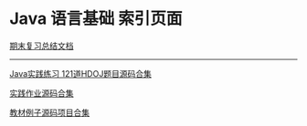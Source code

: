 #  Java 语言基础 索引页面

[期末复习总结文档](./JavaFinalReview.md)

------

[Java实践练习 121道HDOJ题目源码合集](@cos/Y1S1/LanguageJava/PraticalExercises.zip)

[实践作业源码合集](@cos/Y1S1/LanguageJava/PraticalWorkSourceCodes.zip)

[教材例子源码项目合集](@cos/Y1S1/LanguageJava/TeachingMaterialCaseSourceCodes.zip)
